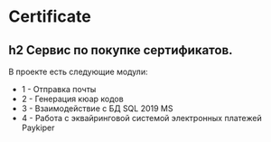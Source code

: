 # Certificate
h2 Сервис по покупке сертификатов. 
---
В проекте есть следующие модули: 
* 1 - Отправка почты 
* 2 - Генерация кюар кодов
* 3 - Взаимодействие с БД SQL 2019 MS 
* 4 - Работа с эквайринговой системой электронных платежей Paykiper
